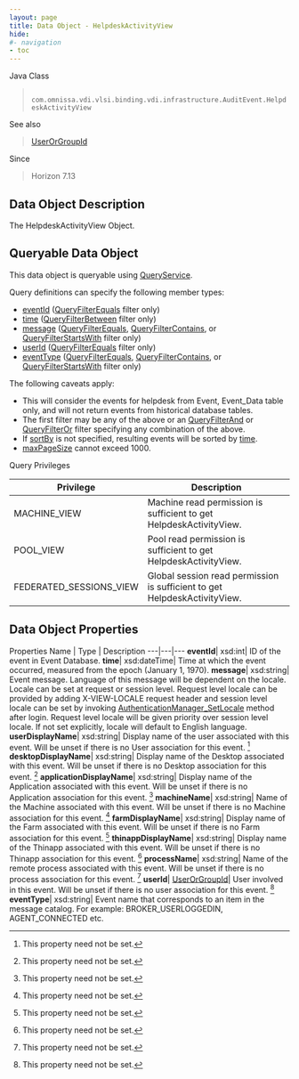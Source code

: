 ```yaml
---
layout: page
title: Data Object - HelpdeskActivityView
hide:
#- navigation
- toc
---
```






Java Class
> ` com.omnissa.vdi.vlsi.binding.vdi.infrastructure.AuditEvent.HelpdeskActivityView`

See also
> [UserOrGroupId](vdi.entity.UserOrGroupId.md)

Since
> Horizon 7.13


## Data Object Description

The HelpdeskActivityView Object.

##  Queryable Data Object

This data object is queryable using [QueryService](vdi.query.QueryService.md "QueryService").

Query definitions can specify the following member types:

* [eventId](vdi.infrastructure.AuditEvent.HelpdeskActivityView.md#eventId) ([QueryFilterEquals](vdi.query.QueryFilter.Equals.md) filter only)
* [time](vdi.infrastructure.AuditEvent.HelpdeskActivityView.md#time) ([QueryFilterBetween](vdi.query.QueryFilter.Between.md) filter only)
* [message](vdi.infrastructure.AuditEvent.HelpdeskActivityView.md#message) ([QueryFilterEquals](vdi.query.QueryFilter.Equals.md), [QueryFilterContains](vdi.query.QueryFilter.Contains.md), or [QueryFilterStartsWith](vdi.query.QueryFilter.StartsWith.md) filter only)
* [userId](vdi.infrastructure.AuditEvent.HelpdeskActivityView.md#userId) ([QueryFilterEquals](vdi.query.QueryFilter.Equals.md) filter only)
* [eventType](vdi.infrastructure.AuditEvent.HelpdeskActivityView.md#eventType) ([QueryFilterEquals](vdi.query.QueryFilter.Equals.md), [QueryFilterContains](vdi.query.QueryFilter.Contains.md), or [QueryFilterStartsWith](vdi.query.QueryFilter.StartsWith.md) filter only)

The following caveats apply:
* This will consider the events for helpdesk from Event, Event_Data table only, and will not return events from historical database tables.
* The first filter may be any of the above or an [QueryFilterAnd](vdi.query.QueryFilter.And.md) or [QueryFilterOr](vdi.query.QueryFilter.Or.md) filter specifying any combination of the above.
* If [sortBy](vdi.query.QueryDefinition.md#sortBy) is not specified, resulting events will be sorted by [time](vdi.infrastructure.AuditEvent.HelpdeskActivityView.md#time).
* [maxPageSize](vdi.query.QueryDefinition.md#maxPageSize) cannot exceed 1000.



Query Privileges

Privilege |  Description
---|---
MACHINE_VIEW|  Machine read permission is sufficient to get HelpdeskActivityView.
POOL_VIEW|  Pool read permission is sufficient to get HelpdeskActivityView.
FEDERATED_SESSIONS_VIEW|  Global session read permission is sufficient to get HelpdeskActivityView.



## Data Object Properties
Properties
Name |  Type |  Description
---|---|---
**eventId**|  xsd:int|  ID of the event in Event Database.
**time**|  xsd:dateTime|  Time at which the event occurred, measured from the epoch (January 1, 1970).
**message**|  xsd:string|  Event message. Language of this message will be dependent on the locale. Locale can be set at request or session level. Request level locale can be provided by adding X-VIEW-LOCALE request header and session level locale can be set by invoking [AuthenticationManager_SetLocale](vdi.AuthenticationManager.md#setLocale) method after login. Request level locale will be given priority over session level locale. If not set explicitly, locale will default to English language.
**userDisplayName**|  xsd:string|  Display name of the user associated with this event. Will be unset if there is no User association for this event. [^1]
**desktopDisplayName**|  xsd:string|  Display name of the Desktop associated with this event. Will be unset if there is no Desktop association for this event. [^1]
**applicationDisplayName**|  xsd:string|  Display name of the Application associated with this event. Will be unset if there is no Application association for this event. [^1]
**machineName**|  xsd:string|  Name of the Machine associated with this event. Will be unset if there is no Machine association for this event. [^1]
**farmDisplayName**|  xsd:string|  Display name of the Farm associated with this event. Will be unset if there is no Farm association for this event. [^1]
**thinappDisplayName**|  xsd:string|  Display name of the Thinapp associated with this event. Will be unset if there is no Thinapp association for this event. [^1]
**processName**|  xsd:string|  Name of the remote process associated with this event. Will be unset if there is no process association for this event. [^1]
**userId**| [UserOrGroupId](vdi.entity.UserOrGroupId.md)|  User involved in this event. Will be unset if there is no user association for this event. [^1]
**eventType**|  xsd:string|  Event name that corresponds to an item in the message catalog. For example: BROKER_USERLOGGEDIN, AGENT_CONNECTED etc.


 


[^1]: This property need not be set.